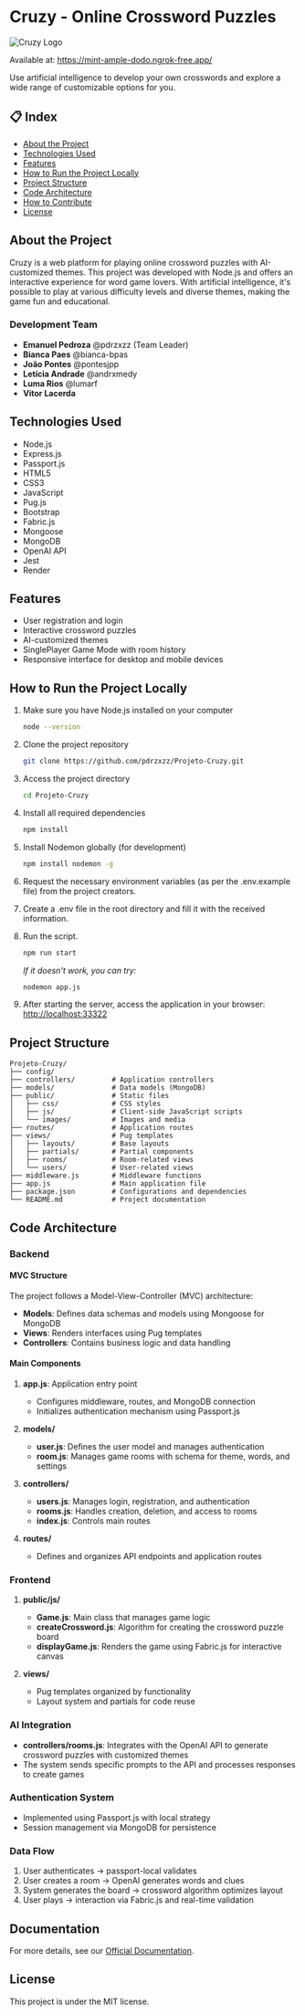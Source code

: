 # Cruzy - Online Crossword Puzzles

![Cruzy Logo](public/stylesheets/images/logo.png)

Available at: https://mint-ample-dodo.ngrok-free.app/

Use artificial intelligence to develop your own crosswords and explore a wide range of customizable options for you.

## 📋 Index

- [About the Project](#about-the-project)
- [Technologies Used](#technologies-used)
- [Features](#features)
- [How to Run the Project Locally](#how-to-run-the-project-locally)
- [Project Structure](#project-structure)
- [Code Architecture](#code-architecture)
- [How to Contribute](#how-to-contribute)
- [License](#license)

## About the Project

Cruzy is a web platform for playing online crossword puzzles with AI-customized themes. This project was developed with Node.js and offers an interactive experience for word game lovers. With artificial intelligence, it's possible to play at various difficulty levels and diverse themes, making the game fun and educational.

### Development Team

- **Emanuel Pedroza** @pdrzxzz (Team Leader)
- **Bianca Paes** @bianca-bpas
- **João Pontes** @pontesjpp
- **Letícia Andrade** @andrxmedy
- **Luma Rios** @lumarf
- **Vitor Lacerda**

## Technologies Used

- Node.js
- Express.js
- Passport.js
- HTML5
- CSS3
- JavaScript
- Pug.js
- Bootstrap
- Fabric.js
- Mongoose
- MongoDB
- OpenAI API
- Jest
- Render

## Features

- User registration and login
- Interactive crossword puzzles
- AI-customized themes
- SinglePlayer Game Mode with room history
- Responsive interface for desktop and mobile devices

## How to Run the Project Locally

1. Make sure you have Node.js installed on your computer
   ```bash
   node --version
   ```

2. Clone the project repository
   ```bash
   git clone https://github.com/pdrzxzz/Projeto-Cruzy.git
   ```

3. Access the project directory
   ```bash
   cd Projeto-Cruzy
   ```

4. Install all required dependencies
   ```bash
   npm install
   ```

5. Install Nodemon globally (for development)
   ```bash
   npm install nodemon -g
   ```

6. Request the necessary environment variables (as per the .env.example file) from the project creators.

7. Create a .env file in the root directory and fill it with the received information.
   
8. Run the script.
   ```bash
   npm run start
   ```
   *If it doesn't work, you can try:*
   ```bash
   nodemon app.js
   ```
   
9. After starting the server, access the application in your browser:
[http://localhost:33322](http://localhost:33322)

## Project Structure

```
Projeto-Cruzy/
├── config/
├── controllers/         # Application controllers
├── models/              # Data models (MongoDB)
├── public/              # Static files
│   ├── css/             # CSS styles
│   ├── js/              # Client-side JavaScript scripts
│   └── images/          # Images and media
├── routes/              # Application routes
├── views/               # Pug templates
│   ├── layouts/         # Base layouts
│   ├── partials/        # Partial components
│   ├── rooms/           # Room-related views
│   └── users/           # User-related views
├── middleware.js        # Middleware functions
├── app.js               # Main application file
├── package.json         # Configurations and dependencies
└── README.md            # Project documentation
```

## Code Architecture

### Backend

#### MVC Structure
The project follows a Model-View-Controller (MVC) architecture:
- **Models**: Defines data schemas and models using Mongoose for MongoDB
- **Views**: Renders interfaces using Pug templates
- **Controllers**: Contains business logic and data handling

#### Main Components

1. **app.js**: Application entry point
   - Configures middleware, routes, and MongoDB connection
   - Initializes authentication mechanism using Passport.js

2. **models/**
   - **user.js**: Defines the user model and manages authentication
   - **room.js**: Manages game rooms with schema for theme, words, and settings

3. **controllers/**
   - **users.js**: Manages login, registration, and authentication
   - **rooms.js**: Handles creation, deletion, and access to rooms
   - **index.js**: Controls main routes

4. **routes/**
   - Defines and organizes API endpoints and application routes

### Frontend

1. **public/js/**
   - **Game.js**: Main class that manages game logic
   - **createCrossword.js**: Algorithm for creating the crossword puzzle board
   - **displayGame.js**: Renders the game using Fabric.js for interactive canvas

2. **views/**
   - Pug templates organized by functionality
   - Layout system and partials for code reuse

### AI Integration

- **controllers/rooms.js**: Integrates with the OpenAI API to generate crossword puzzles with customized themes
- The system sends specific prompts to the API and processes responses to create games

### Authentication System

- Implemented using Passport.js with local strategy
- Session management via MongoDB for persistence

### Data Flow

1. User authenticates → passport-local validates
2. User creates a room → OpenAI generates words and clues
3. System generates the board → crossword algorithm optimizes layout
4. User plays → interaction via Fabric.js and real-time validation

## Documentation

For more details, see our [Official Documentation](https://docs.google.com/document/d/1JyKNSJcvwg3tDUKqbK3uDbGl7hSoqT--c2qsRwEY06o/edit?usp=drive_link).

## License

This project is under the MIT license.
